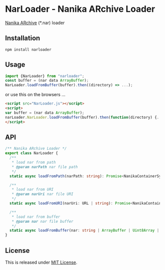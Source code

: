 NarLoader - Nanika ARchive Loader
==========================

[Nanika ARchive](http://usada.sakura.vg/contents/install.html) (*.nar) loader

Installation
--------------------------

```
npm install narloader
```

Usage
--------------------------

```typescript
import {NarLoader} from "narloader";
const buffer = (nar data ArrayBuffer);
NarLoader.loadFromBuffer(buffer).then((directory) => ...);
```

or use this on the browsers ...

```html
<script src="NarLoader.js"></script>
<script>
var buffer = (nar data ArrayBuffer);
narLoader.NarLoader.loadFromBuffer(buffer).then(function(directory) {...});
</script>
```

API
--------------------------

```typescript
/** Nanika ARchive Loader */
export class NarLoader {
  /**
   * load nar from path
   * @param narPath nar file path
   */
  static async loadFromPath(narPath: string): Promise<NanikaContainerSyncDirectory>;

  /**
   * load nar from URI
   * @param narUri nar file URI
   */
  static async loadFromURI(narUri: URL | string): Promise<NanikaContainerSyncDirectory>;

  /**
   * load nar from buffer
   * @param nar nar file buffer
   */
  static async loadFromBuffer(nar: string | ArrayBuffer | Uint8Array | Buffer | Blob): Promise<NanikaContainerSyncDirectory>;
}
```

License
--------------------------

This is released under [MIT License](http://narazaka.net/license/MIT?2016).

